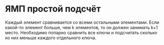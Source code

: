 # ЯМП простой подсчёт
Каждый элемент сравнивается со всеми остальными элементами. Если какой-то элемент больше, чем k элементов, то он должен занимать k+1 место. Необходимо попарно сравнить все ключи и подсчитать сколько из них меньше каждого отдельного ключа. 
